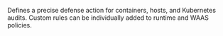 Defines a precise defense action for containers, hosts, and Kubernetes audits.
Custom rules can be individually added to runtime and WAAS policies.
